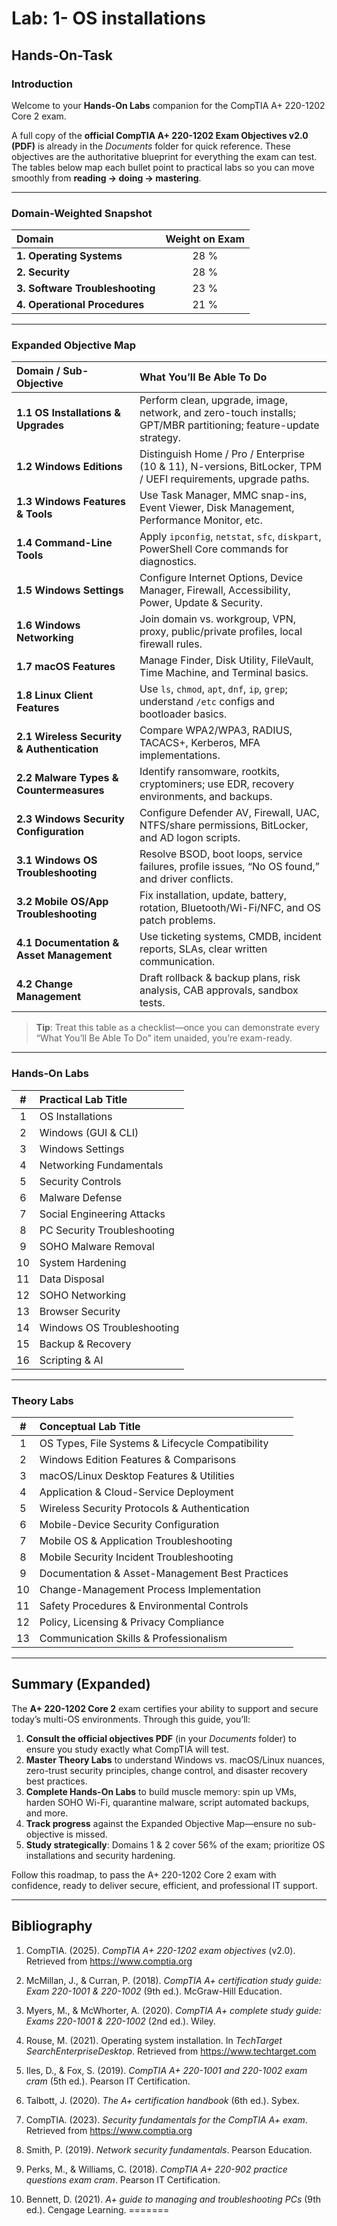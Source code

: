 # Lab: 1- OS installations

## Hands-On-Task


### Introduction  

Welcome to your **Hands-On Labs** companion for the CompTIA A+ 220-1202 Core 2 exam.  

A full copy of the **official CompTIA A+ 220-1202 Exam Objectives v2.0 (PDF)** is already in the  *Documents* folder for quick reference. These objectives are the authoritative blueprint for everything the exam can test. The tables below map each bullet point to practical labs so you can move smoothly from **reading → doing → mastering**.

---

### Domain-Weighted Snapshot  

| **Domain**               | **Weight on Exam** |
|:-------------------------|:-------------------:|
| **1. Operating Systems**  | 28 %                |
| **2. Security**           | 28 %                |
| **3. Software Troubleshooting** | 23 %          |
| **4. Operational Procedures** | 21 %           |

---

### Expanded Objective Map  

| **Domain / Sub-Objective** | **What You’ll Be Able To Do** |
|:--|:--|
| **1.1 OS Installations & Upgrades** | Perform clean, upgrade, image, network, and zero-touch installs; GPT/MBR partitioning; feature-update strategy. |
| **1.2 Windows Editions** | Distinguish Home / Pro / Enterprise (10 & 11), N-versions, BitLocker, TPM / UEFI requirements, upgrade paths. |
| **1.3 Windows Features & Tools** | Use Task Manager, MMC snap-ins, Event Viewer, Disk Management, Performance Monitor, etc. |
| **1.4 Command-Line Tools** | Apply `ipconfig`, `netstat`, `sfc`, `diskpart`, PowerShell Core commands for diagnostics. |
| **1.5 Windows Settings** | Configure Internet Options, Device Manager, Firewall, Accessibility, Power, Update & Security. |
| **1.6 Windows Networking** | Join domain vs. workgroup, VPN, proxy, public/private profiles, local firewall rules. |
| **1.7 macOS Features** | Manage Finder, Disk Utility, FileVault, Time Machine, and Terminal basics. |
| **1.8 Linux Client Features** | Use `ls`, `chmod`, `apt`, `dnf`, `ip`, `grep`; understand `/etc` configs and bootloader basics. |
| **2.1 Wireless Security & Authentication** | Compare WPA2/WPA3, RADIUS, TACACS+, Kerberos, MFA implementations. |
| **2.2 Malware Types & Countermeasures** | Identify ransomware, rootkits, cryptominers; use EDR, recovery environments, and backups. |
| **2.3 Windows Security Configuration** | Configure Defender AV, Firewall, UAC, NTFS/share permissions, BitLocker, and AD logon scripts. |
| **3.1 Windows OS Troubleshooting** | Resolve BSOD, boot loops, service failures, profile issues, “No OS found,” and driver conflicts. |
| **3.2 Mobile OS/App Troubleshooting** | Fix installation, update, battery, rotation, Bluetooth/Wi-Fi/NFC, and OS patch problems. |
| **4.1 Documentation & Asset Management** | Use ticketing systems, CMDB, incident reports, SLAs, clear written communication. |
| **4.2 Change Management** | Draft rollback & backup plans, risk analysis, CAB approvals, sandbox tests. |

> **Tip**: Treat this table as a checklist—once you can demonstrate every “What You’ll Be Able To Do” item unaided, you’re exam-ready.

---

### Hands-On Labs  

| **#** | **Practical Lab Title** |
|:--:|:--|
| 1 | OS Installations |
| 2 | Windows (GUI & CLI) |
| 3 | Windows Settings |
| 4 | Networking Fundamentals |
| 5 | Security Controls |
| 6 | Malware Defense |
| 7 | Social Engineering Attacks |
| 8 | PC Security Troubleshooting |
| 9 | SOHO Malware Removal |
| 10 | System Hardening |
| 11 | Data Disposal |
| 12 | SOHO Networking |
| 13 | Browser Security |
| 14 | Windows OS Troubleshooting |
| 15 | Backup & Recovery |
| 16 | Scripting & AI |

---

### Theory Labs  

| **#** | **Conceptual Lab Title** |
|:--:|:--|
| 1 | OS Types, File Systems & Lifecycle Compatibility |
| 2 | Windows Edition Features & Comparisons |
| 3 | macOS/Linux Desktop Features & Utilities |
| 4 | Application & Cloud-Service Deployment |
| 5 | Wireless Security Protocols & Authentication |
| 6 | Mobile-Device Security Configuration |
| 7 | Mobile OS & Application Troubleshooting |
| 8 | Mobile Security Incident Troubleshooting |
| 9 | Documentation & Asset-Management Best Practices |
| 10 | Change-Management Process Implementation |
| 11 | Safety Procedures & Environmental Controls |
| 12 | Policy, Licensing & Privacy Compliance |
| 13 | Communication Skills & Professionalism |

---

## Summary (Expanded)  

The **A+ 220-1202 Core 2** exam certifies your ability to support and secure today’s multi-OS environments. Through this guide, you’ll:

1. **Consult the official objectives PDF** (in your *Documents* folder) to ensure you study exactly what CompTIA will test.  
2. **Master Theory Labs** to understand Windows vs. macOS/Linux nuances, zero-trust security principles, change control, and disaster recovery best practices.  
3. **Complete Hands-On Labs** to build muscle memory: spin up VMs, harden SOHO Wi-Fi, quarantine malware, script automated backups, and more.  
4. **Track progress** against the Expanded Objective Map—ensure no sub-objective is missed.  
5. **Study strategically**: Domains 1 & 2 cover 56% of the exam; prioritize OS installations and security hardening.  

Follow this roadmap, to pass the A+ 220-1202 Core 2 exam with confidence, ready to deliver secure, efficient, and professional IT support.

---

## Bibliography  

1. CompTIA. (2025). *CompTIA A+ 220-1202 exam objectives* (v2.0). Retrieved from https://www.comptia.org

2. McMillan, J., & Curran, P. (2018). *CompTIA A+ certification study guide: Exam 220-1001 & 220-1002* (9th ed.). McGraw-Hill Education.

3. Myers, M., & McWhorter, A. (2020). *CompTIA A+ complete study guide: Exams 220-1001 & 220-1002* (2nd ed.). Wiley.

4. Rouse, M. (2021). Operating system installation. In *TechTarget SearchEnterpriseDesktop*. Retrieved from https://www.techtarget.com

5. Iles, D., & Fox, S. (2019). *CompTIA A+ 220-1001 and 220-1002 exam cram* (5th ed.). Pearson IT Certification.

6. Talbott, J. (2020). *The A+ certification handbook* (6th ed.). Sybex.

7. CompTIA. (2023). *Security fundamentals for the CompTIA A+ exam*. Retrieved from https://www.comptia.org

8. Smith, P. (2019). *Network security fundamentals*. Pearson Education.

9. Perks, M., & Williams, C. (2018). *CompTIA A+ 220-902 practice questions exam cram*. Pearson IT Certification.

10. Bennett, D. (2021). *A+ guide to managing and troubleshooting PCs* (9th ed.). Cengage Learning.
=======
